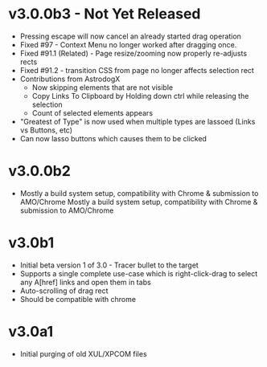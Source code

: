 v3.0.0b3 - Not Yet Released
===========================
- Pressing escape will now cancel an already started drag operation
- Fixed #97 - Context Menu no longer worked after dragging once.
- Fixed #91.1 (Related) - Page resize/zooming now properly re-adjusts rects
- Fixed #91.2 - transition CSS from page no longer affects selection rect
- Contributions from AstrodogX
    - Now skipping elements that are not visible
    - Copy Links To Clipboard by Holding down ctrl while releasing the selection
    - Count of selected elements appears
- "Greatest of Type" is now used when multiple types are lassoed (Links vs Buttons, etc)
- Can now lasso buttons which causes them to be clicked

v3.0.0b2
========
- Mostly a build system setup, compatibility with Chrome & submission
  to AMO/Chrome Mostly a build system setup, compatibility with Chrome
  & submission to AMO/Chrome

v3.0b1
======
 - Initial beta version 1 of 3.0 - Tracer bullet to the target
 - Supports a single complete use-case which is right-click-drag
   to select any A\[href] links and open them in tabs
 - Auto-scrolling of drag rect
 - Should be compatible with chrome

v3.0a1
======
 - Initial purging of old XUL/XPCOM files
